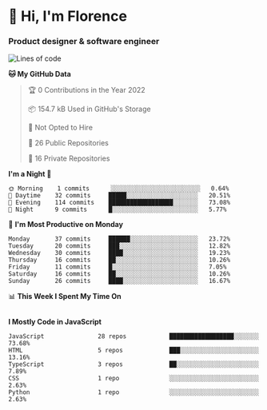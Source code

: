 <h1>👋 Hi, I'm Florence</h1>
<h3>Product designer & software engineer</h3>



<!--START_SECTION:waka-->
![Lines of code](https://img.shields.io/badge/From%20Hello%20World%20I%27ve%20Written-1%20Million%20lines%20of%20code-blue)

**🐱 My GitHub Data** 

> 🏆 0 Contributions in the Year 2022
 > 
> 📦 154.7 kB Used in GitHub's Storage 
 > 
> 🚫 Not Opted to Hire
 > 
> 📜 26 Public Repositories 
 > 
> 🔑 16 Private Repositories  
 > 
**I'm a Night 🦉** 

```text
🌞 Morning    1 commits      ░░░░░░░░░░░░░░░░░░░░░░░░░   0.64% 
🌆 Daytime    32 commits     █████░░░░░░░░░░░░░░░░░░░░   20.51% 
🌃 Evening    114 commits    ██████████████████░░░░░░░   73.08% 
🌙 Night      9 commits      █░░░░░░░░░░░░░░░░░░░░░░░░   5.77%

```
📅 **I'm Most Productive on Monday** 

```text
Monday       37 commits     ██████░░░░░░░░░░░░░░░░░░░   23.72% 
Tuesday      20 commits     ███░░░░░░░░░░░░░░░░░░░░░░   12.82% 
Wednesday    30 commits     ████░░░░░░░░░░░░░░░░░░░░░   19.23% 
Thursday     16 commits     ██░░░░░░░░░░░░░░░░░░░░░░░   10.26% 
Friday       11 commits     █░░░░░░░░░░░░░░░░░░░░░░░░   7.05% 
Saturday     16 commits     ██░░░░░░░░░░░░░░░░░░░░░░░   10.26% 
Sunday       26 commits     ████░░░░░░░░░░░░░░░░░░░░░   16.67%

```


📊 **This Week I Spent My Time On** 

```text
```

**I Mostly Code in JavaScript** 

```text
JavaScript               28 repos            ██████████████████░░░░░░░   73.68% 
HTML                     5 repos             ███░░░░░░░░░░░░░░░░░░░░░░   13.16% 
TypeScript               3 repos             ██░░░░░░░░░░░░░░░░░░░░░░░   7.89% 
CSS                      1 repo              ░░░░░░░░░░░░░░░░░░░░░░░░░   2.63% 
Python                   1 repo              ░░░░░░░░░░░░░░░░░░░░░░░░░   2.63%

```



<!--END_SECTION:waka-->

